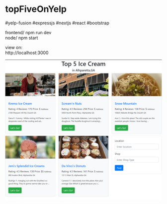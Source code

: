 # topFiveOnYelp

#yelp-fusion #expressjs #nextjs #react #bootstrap

frontend/ npm run dev  
node/ npm start  

view on:  
http://localhost:3000  


![Alt text](/screen%20shot.png "Optional Title")
